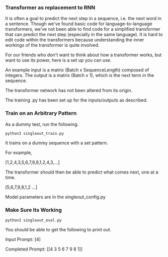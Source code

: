 ### Transformer as replacement to RNN
It is often a goal to predict the next step in a sequence, i.e. the next word in a sentence. Though we've found basic code for language-to-language transformers, we've not been able to find code for a simplified transformer that can predict the next step (especially in the same language). It is hard to edit code within the transformers because understanding the inner workings of the transformer is quite involved.

For our friends who don't want to think about how a transformer works, but want to use its power, here is a set up you can use.

An example input is a matrix (Batch x SequenceLength) composed of integers. The output is a matrix (Batch x 1), which is the next term in the sequence.

The transformer network has not been altered from its origin.

The training .py has been set up for the inputs/outputs as described. 

### Train on an Arbitrary Pattern

As a dummy test, run the following.
```
python3 singleout_train.py
```
It trains on a dummy sequence with a set pattern.

For example,

[1,2,4,3,5,6,7,9,8,1,2,4,3,...]

The transformer should then be able to predict what comes next, one at a time.

[5,6,7,9,8,1,2 ...]


Model parameters are in the singleout_config.py

### Make Sure Its Working
```
python3 singleout_eval.py
```
You should be able to get the following to print out.

Input Prompt: [4]

Completed Prompt: [[4 3 5 6 7 9 8 1]]


